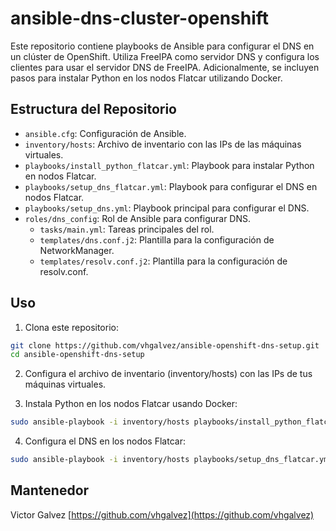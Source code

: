 # ansible-dns-cluster-openshift

Este repositorio contiene playbooks de Ansible para configurar el DNS en un clúster de OpenShift. Utiliza FreeIPA como servidor DNS y configura los clientes para usar el servidor DNS de FreeIPA. Adicionalmente, se incluyen pasos para instalar Python en los nodos Flatcar utilizando Docker.

## Estructura del Repositorio

- `ansible.cfg`: Configuración de Ansible.
- `inventory/hosts`: Archivo de inventario con las IPs de las máquinas virtuales.
- `playbooks/install_python_flatcar.yml`: Playbook para instalar Python en nodos Flatcar.
- `playbooks/setup_dns_flatcar.yml`: Playbook para configurar el DNS en nodos Flatcar.
- `playbooks/setup_dns.yml`: Playbook principal para configurar el DNS.
- `roles/dns_config`: Rol de Ansible para configurar DNS.
  - `tasks/main.yml`: Tareas principales del rol.
  - `templates/dns.conf.j2`: Plantilla para la configuración de NetworkManager.
  - `templates/resolv.conf.j2`: Plantilla para la configuración de resolv.conf.

## Uso

1. Clona este repositorio:
  
  ```bash
  git clone https://github.com/vhgalvez/ansible-openshift-dns-setup.git
  cd ansible-openshift-dns-setup
  ```
  
2. Configura el archivo de inventario (inventory/hosts) con las IPs de tus máquinas virtuales.

3. Instala Python en los nodos Flatcar usando Docker:

```bash
sudo ansible-playbook -i inventory/hosts playbooks/install_python_flatcar.yml
```

4. Configura el DNS en los nodos Flatcar:

  ```bash
  sudo ansible-playbook -i inventory/hosts playbooks/setup_dns_flatcar.yml
  ```

## Mantenedor

Victor Galvez [https://github.com/vhgalvez](https://github.com/vhgalvez)
